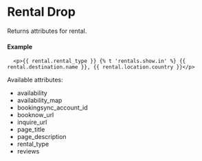 # Rental Drop

Returns attributes for rental.

#### Example

~~~ liquid
  <p>{{ rental.rental_type }} {% t 'rentals.show.in' %} {{ rental.destination.name }}, {{ rental.location.country }}</p>

~~~

Available attributes:

* availability
* availability_map
* bookingsync_account_id
* booknow_url
* inquire_url
* page_title
* page_description
* rental_type
* reviews
